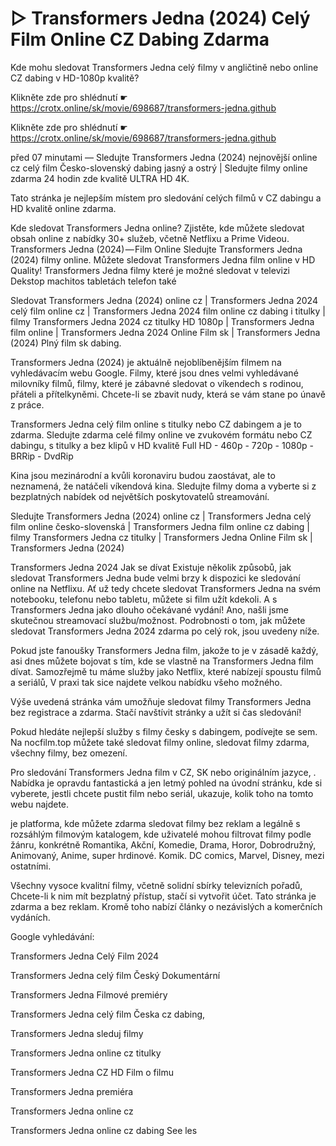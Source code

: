 # ▷ Transformers Jedna (2024) Celý Film Online CZ Dabing Zdarma


Kde mohu sledovat Transformers Jedna celý filmy v angličtině nebo online CZ dabing v HD-1080p kvalitě?

 

 

 

Klikněte zde pro shlédnutí ☛ https://crotx.online/sk/movie/698687/transformers-jedna.github

Klikněte zde pro shlédnutí ☛ https://crotx.online/sk/movie/698687/transformers-jedna.github

 

 

 

před 07 minutami — Sledujte Transformers Jedna (2024) nejnovější online cz celý film Česko-slovenský dabing jasný a ostrý | Sledujte filmy online zdarma 24 hodin zde kvalitě ULTRA HD 4K.


Tato stránka je nejlepším místem pro sledování celých filmů v CZ dabingu a HD kvalitě online zdarma.


Kde sledovat Transformers Jedna online? Zjistěte, kde můžete sledovat obsah online z nabídky 30+ služeb, včetně Netflixu a Prime Videou. Transformers Jedna (2024) — Film Online Sledujte Transformers Jedna (2024) filmy online. Můžete sledovat Transformers Jedna film online v HD Quality! Transformers Jedna filmy které je možné sledovat v televizi Dekstop machitos tabletách telefon také


Sledovat Transformers Jedna (2024) online cz | Transformers Jedna 2024 celý film online cz | Transformers Jedna 2024 film online cz dabing i titulky | filmy Transformers Jedna 2024 cz titulky HD 1080p | Transformers Jedna film online | Transformers Jedna 2024 Online Film sk | Transformers Jedna (2024) Plný film sk dabing.


Transformers Jedna (2024) je aktuálně nejoblíbenějším filmem na vyhledávacím webu Google. Filmy, které jsou dnes velmi vyhledávané milovníky filmů, filmy, které je zábavné sledovat o víkendech s rodinou, přáteli a přítelkyněmi. Chcete-li se zbavit nudy, která se vám stane po únavě z práce.


Transformers Jedna celý film online s titulky nebo CZ dabingem a je to zdarma. Sledujte zdarma celé filmy online ve zvukovém formátu nebo CZ dabingu, s titulky a bez klipů v HD kvalitě Full HD - 460p - 720p - 1080p - BRRip - DvdRip


Kina jsou mezinárodní a kvůli koronaviru budou zaostávat, ale to neznamená, že natáčeli víkendová kina. Sledujte filmy doma a vyberte si z bezplatných nabídek od největších poskytovatelů streamování.


Sledujte Transformers Jedna (2024) online cz | Transformers Jedna celý film online česko-slovenská | Transformers Jedna film online cz dabing | filmy Transformers Jedna cz titulky | Transformers Jedna Online Film sk | Transformers Jedna (2024)


Transformers Jedna 2024 Jak se dívat Existuje několik způsobů, jak sledovat Transformers Jedna bude velmi brzy k dispozici ke sledování online na Netflixu. Ať už tedy chcete sledovat Transformers Jedna na svém notebooku, telefonu nebo tabletu, můžete si film užít kdekoli. A s Transformers Jedna jako dlouho očekávané vydání! Ano, našli jsme skutečnou streamovací službu/možnost. Podrobnosti o tom, jak můžete sledovat Transformers Jedna 2024 zdarma po celý rok, jsou uvedeny níže.

Pokud jste fanoušky Transformers Jedna film, jakože to je v zásadě každý, asi dnes můžete bojovat s tím, kde se vlastně na Transformers Jedna film dívat. Samozřejmě tu máme služby jako Netflix, které nabízejí spoustu filmů a seriálů, V praxi tak sice najdete velkou nabídku všeho možného.


Výše uvedená stránka vám umožňuje sledovat filmy Transformers Jedna bez registrace a zdarma. Stačí navštívit stránky a užít si čas sledování!


Pokud hledáte nejlepší služby s filmy česky s dabingem, podívejte se sem. Na nocfilm.top můžete také sledovat filmy online, sledovat filmy zdarma, všechny filmy, bez omezení.


Pro sledování Transformers Jedna film v CZ, SK nebo originálním jazyce, . Nabídka je opravdu fantastická a jen letmý pohled na úvodní stránku, kde si vyberete, jestli chcete pustit film nebo seriál, ukazuje, kolik toho na tomto webu najdete.


je platforma, kde můžete zdarma sledovat filmy bez reklam a legálně s rozsáhlým filmovým katalogem, kde uživatelé mohou filtrovat filmy podle žánru, konkrétně Romantika, Akční, Komedie, Drama, Horor, Dobrodružný, Animovaný, Anime, super hrdinové. Komik. DC comics, Marvel, Disney, mezi ostatními.


Všechny vysoce kvalitní filmy, včetně solidní sbírky televizních pořadů, Chcete-li k nim mít bezplatný přístup, stačí si vytvořit účet. Tato stránka je zdarma a bez reklam. Kromě toho nabízí články o nezávislých a komerčních vydáních.


Google vyhledávání:

Transformers Jedna Celý Film 2024

Transformers Jedna celý film Český Dokumentární

Transformers Jedna Filmové premiéry

Transformers Jedna celý film Česka cz dabing,

Transformers Jedna sleduj filmy

Transformers Jedna online cz titulky

Transformers Jedna CZ HD Film o filmu

Transformers Jedna premiéra

Transformers Jedna online cz

Transformers Jedna online cz dabing See les
